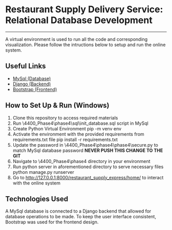 # Restaurant Supply Delivery Service: Relational Database Development
--------------------------------------------------------------------------------

A virtual environment is used to run all the code and corresponding visualization.
Please follow the intructions below to setup and run the online system.

## Useful Links
* [MySql (Database)](https://www.mysql.com/)
* [Django (Backend)](https://www.djangoproject.com/)
* [Bootstrap (Frontend)](https://getbootstrap.com/)

## How to Set Up & Run (Windows)
1. Clone this repository to access required materials
2. Run \4400_Phase4\phase4\sql\init_database.sql script in MySql
3. Create Python Virtual Environment
   pip -m venv env
4. Activate the environment with the provided requirements from requirements.txt file
   pip install -r requirements.txt
5. Update the password in \4400_Phase4\phase4\phase4\secure.py to match MySql database password **NEVER PUSH THIS CHANGE TO THE GIT**
6. Navigate to \4400_Phase4\phase4 directory in your environment
7. Run python server in aforementioned directory to serve necessary files
   python manage.py runserver
8. Go to http://127.0.0.1:8000/restaurant_supply_express/home/ to interact with the online system

## Technologies Used
A MySql database is connected to a Django backend that allowed for database operations to be made. 
To keep the user interface consistent, Bootstrap was used for the frontend design.
